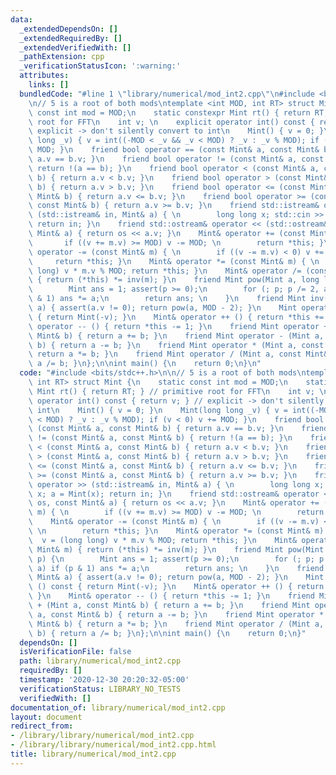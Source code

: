 ```yaml
---
data:
  _extendedDependsOn: []
  _extendedRequiredBy: []
  _extendedVerifiedWith: []
  _pathExtension: cpp
  _verificationStatusIcon: ':warning:'
  attributes:
    links: []
  bundledCode: "#line 1 \"library/numerical/mod_int2.cpp\"\n#include <bits/stdc++.h>\n\
    \n// 5 is a root of both mods\ntemplate <int MOD, int RT> struct Mint {\n    static\
    \ const int mod = MOD;\n    static constexpr Mint rt() { return RT; } // primitive\
    \ root for FFT\n    int v; \n    explicit operator int() const { return v; } //\
    \ explicit -> don't silently convert to int\n    Mint() { v = 0; }\n    Mint(long\
    \ long _v) { v = int((-MOD < _v && _v < MOD) ? _v : _v % MOD); if (v < 0) v +=\
    \ MOD; }\n    friend bool operator == (const Mint& a, const Mint& b) { return\
    \ a.v == b.v; }\n    friend bool operator != (const Mint& a, const Mint& b) {\
    \ return !(a == b); }\n    friend bool operator < (const Mint& a, const Mint&\
    \ b) { return a.v < b.v; }\n    friend bool operator > (const Mint& a, const Mint&\
    \ b) { return a.v > b.v; }\n    friend bool operator <= (const Mint& a, const\
    \ Mint& b) { return a.v <= b.v; }\n    friend bool operator >= (const Mint& a,\
    \ const Mint& b) { return a.v >= b.v; }\n    friend std::istream& operator >>\
    \ (std::istream& in, Mint& a) { \n        long long x; std::cin >> x; a = Mint(x);\
    \ return in; }\n    friend std::ostream& operator << (std::ostream& os, const\
    \ Mint& a) { return os << a.v; }\n    Mint& operator += (const Mint& m) { \n \
    \       if ((v += m.v) >= MOD) v -= MOD; \n        return *this; }\n    Mint&\
    \ operator -= (const Mint& m) { \n        if ((v -= m.v) < 0) v += MOD; \n   \
    \     return *this; }\n    Mint& operator *= (const Mint& m) { \n        v = (long\
    \ long) v * m.v % MOD; return *this; }\n    Mint& operator /= (const Mint& m)\
    \ { return (*this) *= inv(m); }\n    friend Mint pow(Mint a, long long p) {\n\
    \        Mint ans = 1; assert(p >= 0);\n        for (; p; p /= 2, a *= a) if (p\
    \ & 1) ans *= a;\n        return ans; \n    }\n    friend Mint inv(const Mint&\
    \ a) { assert(a.v != 0); return pow(a, MOD - 2); }\n    Mint operator - () const\
    \ { return Mint(-v); }\n    Mint& operator ++ () { return *this += 1; }\n    Mint&\
    \ operator -- () { return *this -= 1; }\n    friend Mint operator + (Mint a, const\
    \ Mint& b) { return a += b; }\n    friend Mint operator - (Mint a, const Mint&\
    \ b) { return a -= b; }\n    friend Mint operator * (Mint a, const Mint& b) {\
    \ return a *= b; }\n    friend Mint operator / (Mint a, const Mint& b) { return\
    \ a /= b; }\n};\n\nint main() {\n    return 0;\n}\n"
  code: "#include <bits/stdc++.h>\n\n// 5 is a root of both mods\ntemplate <int MOD,\
    \ int RT> struct Mint {\n    static const int mod = MOD;\n    static constexpr\
    \ Mint rt() { return RT; } // primitive root for FFT\n    int v; \n    explicit\
    \ operator int() const { return v; } // explicit -> don't silently convert to\
    \ int\n    Mint() { v = 0; }\n    Mint(long long _v) { v = int((-MOD < _v && _v\
    \ < MOD) ? _v : _v % MOD); if (v < 0) v += MOD; }\n    friend bool operator ==\
    \ (const Mint& a, const Mint& b) { return a.v == b.v; }\n    friend bool operator\
    \ != (const Mint& a, const Mint& b) { return !(a == b); }\n    friend bool operator\
    \ < (const Mint& a, const Mint& b) { return a.v < b.v; }\n    friend bool operator\
    \ > (const Mint& a, const Mint& b) { return a.v > b.v; }\n    friend bool operator\
    \ <= (const Mint& a, const Mint& b) { return a.v <= b.v; }\n    friend bool operator\
    \ >= (const Mint& a, const Mint& b) { return a.v >= b.v; }\n    friend std::istream&\
    \ operator >> (std::istream& in, Mint& a) { \n        long long x; std::cin >>\
    \ x; a = Mint(x); return in; }\n    friend std::ostream& operator << (std::ostream&\
    \ os, const Mint& a) { return os << a.v; }\n    Mint& operator += (const Mint&\
    \ m) { \n        if ((v += m.v) >= MOD) v -= MOD; \n        return *this; }\n\
    \    Mint& operator -= (const Mint& m) { \n        if ((v -= m.v) < 0) v += MOD;\
    \ \n        return *this; }\n    Mint& operator *= (const Mint& m) { \n      \
    \  v = (long long) v * m.v % MOD; return *this; }\n    Mint& operator /= (const\
    \ Mint& m) { return (*this) *= inv(m); }\n    friend Mint pow(Mint a, long long\
    \ p) {\n        Mint ans = 1; assert(p >= 0);\n        for (; p; p /= 2, a *=\
    \ a) if (p & 1) ans *= a;\n        return ans; \n    }\n    friend Mint inv(const\
    \ Mint& a) { assert(a.v != 0); return pow(a, MOD - 2); }\n    Mint operator -\
    \ () const { return Mint(-v); }\n    Mint& operator ++ () { return *this += 1;\
    \ }\n    Mint& operator -- () { return *this -= 1; }\n    friend Mint operator\
    \ + (Mint a, const Mint& b) { return a += b; }\n    friend Mint operator - (Mint\
    \ a, const Mint& b) { return a -= b; }\n    friend Mint operator * (Mint a, const\
    \ Mint& b) { return a *= b; }\n    friend Mint operator / (Mint a, const Mint&\
    \ b) { return a /= b; }\n};\n\nint main() {\n    return 0;\n}"
  dependsOn: []
  isVerificationFile: false
  path: library/numerical/mod_int2.cpp
  requiredBy: []
  timestamp: '2020-12-30 20:20:32-05:00'
  verificationStatus: LIBRARY_NO_TESTS
  verifiedWith: []
documentation_of: library/numerical/mod_int2.cpp
layout: document
redirect_from:
- /library/library/numerical/mod_int2.cpp
- /library/library/numerical/mod_int2.cpp.html
title: library/numerical/mod_int2.cpp
---
```

